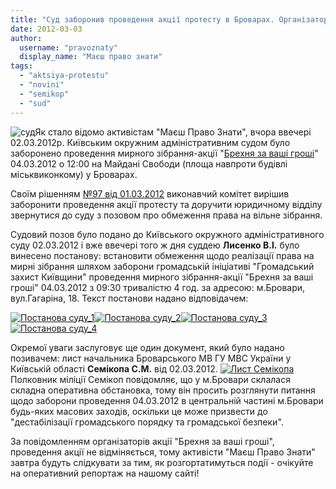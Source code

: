 ```yaml
---
title: "Суд заборонив проведення акції протесту в Броварах. Організатори заявляють, що захід все одно відбудеться."
date: 2012-03-03
author: 
  username: "pravoznaty"
  display_name: "Маєш право знати"
tags: 
  - "aktsiya-protestu"
  - "novini"
  - "semikop"
  - "sud"
---
```


![](https://mpz.brovary.org/wp-content/uploads/2012/03/суд.jpg "суд")Як стало відомо активістам "Маєш Право Знати", вчора ввечері 02.03.2012р. Київським окружним адміністративним судом було заборонено проведення мирного зібрання-акції "[Брехня за ваші гроші](https://mpz.brovary.org/%d0%bd%d0%b0-%d0%b0%d0%ba%d1%86%d1%96%d1%97-%d0%bf%d1%80%d0%be%d1%82%d0%b5%d1%81%d1%82%d1%83-%d0%b1%d1%80%d0%be%d0%b2%d0%b0%d1%80%d1%87%d0%b0%d0%bd-%d0%b7%d0%b0%d0%bf%d1%80%d0%be%d1%88%d1%83%d1%8e-3/ "На акції протесту броварчан запрошують викривальними відеороликами")" 04.03.2012 о 12:00 на Майдані Свободи (площа навпроти будівлі міськвиконкому) у Броварах.

Своїм рішенням [№97 від 01.03.2012](http://docs.brovary.org/p821/01.03.2012/97 "Про заборону акції „Брехня за ваші гроші” 04 березня 2012 року") виконавчий комітет вирішив заборонити проведення акції протесту та доручити юридичному відділу звернутися до суду з позовом про обмеження права на вільне зібрання. <!--more-->

Судовий позов було подано до Київського окружного адміністративного суду 02.03.2012 і вже ввечері того ж дня суддею **Лисенко В.І.** було винесено постанову: встановити обмеження щодо реалізації права на мирні зібрання шляхом заборони громадській ініціативі "Громадський захист Київщини" проведення мирного зібрання-акції "Брехня за ваші гроші" 04.03.2012 з 09:30 тривалістю 4 год. за адресою: м.Бровари, вул.Гагаріна, 18. Текст постанови надано відповідачем:

[![](https://mpz.brovary.org/wp-content/uploads/2012/03/Постанова-суду_1.jpg "Постанова суду_1")](https://mpz.brovary.org/wp-content/uploads/2012/03/Постанова-суду_1.jpg)[![](https://mpz.brovary.org/wp-content/uploads/2012/03/Постанова-суду_2.jpg "Постанова суду_2")](https://mpz.brovary.org/wp-content/uploads/2012/03/Постанова-суду_2.jpg)[![](https://mpz.brovary.org/wp-content/uploads/2012/03/Постанова-суду_3.jpg "Постанова суду_3")](https://mpz.brovary.org/wp-content/uploads/2012/03/Постанова-суду_3.jpg)[![](https://mpz.brovary.org/wp-content/uploads/2012/03/Постанова-суду_4.jpg "Постанова суду_4")](https://mpz.brovary.org/wp-content/uploads/2012/03/Постанова-суду_4.jpg)

Окремої уваги заслуговує ще один документ, який було надано позивачем: лист начальника Броварського МВ ГУ МВС України у Київській області **Семікопа С.М.** від 02.03.2012. [![](https://mpz.brovary.org/wp-content/uploads/2012/03/Позов-виконкому_6.jpg "Лист Семікопа")](https://mpz.brovary.org/wp-content/uploads/2012/03/Позов-виконкому_6.jpg)Полковник міліції Семікоп повідомляє, що у м.Бровари склалася складна оперативна обстановка, тому він просить розглянути питання щодо заборони проведення 04.03.2012 в центральній частині м.Бровари будь-яких масових заходів, оскільки це може призвести до "дестабілізації громадського порядку та громадської безпеки".

За повідомленням організаторів акції "Брехня за ваші гроші", проведення акції не відміняється, тому активісти "Маєш Право Знати" завтра будуть слідкувати за тим, як розгортатимуться події - очікуйте на оперативний репортаж на нашому сайті!
